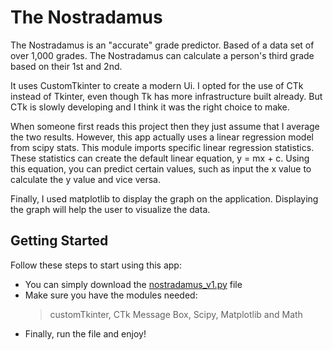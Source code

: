 # The Nostradamus
The Nostradamus is an "accurate" grade predictor. Based of a data set of over 1,000 grades. The Nostradamus can calculate a person's third grade based on their 1st and 2nd. 

It uses CustomTkinter to create a modern Ui. I opted for the use of CTk instead of Tkinter, even though Tk has more infrastructure built already. But CTk is slowly developing and I think it was the right choice to make. 

When someone first reads this project then they just assume that I average the two results. However, this app actually uses a linear regression model from scipy stats. This module imports specific linear regression statistics. These statistics can create the default linear equation, y = mx + c. Using this equation, you can predict certain values, such as input the x value to calculate the y value and vice versa. 

Finally, I used matplotlib to display the graph on the application. Displaying the graph will help the user to visualize the data.

## Getting Started
Follow these steps to start using this app:
- You can simply download the [nostradamus_v1.py](docs/nostradamus_v1.py) file
- Make sure you have the modules needed:
  > customTkinter,
  > CTk Message Box,
  > Scipy,
  > Matplotlib and
  > Math
- Finally, run the file and enjoy!
